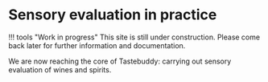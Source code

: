 # Sensory evaluation in practice
!!! tools "Work in progress"
    This site is still under construction. Please come back later for further
    information and documentation.

We are now reaching the core of Tastebuddy: carrying out sensory evaluation of
wines and spirits.
